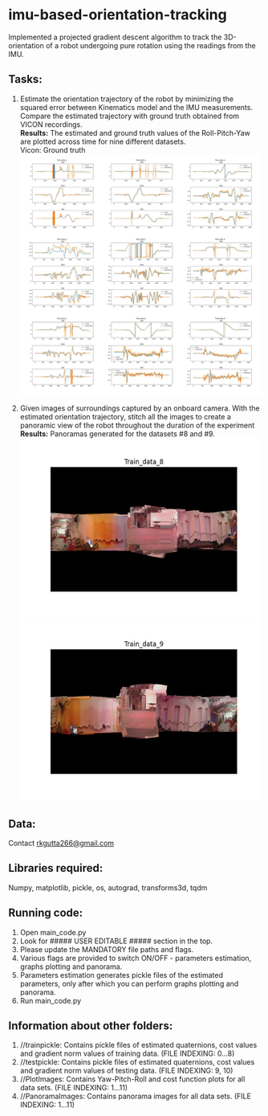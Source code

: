 # imu-based-orientation-tracking
Implemented a projected gradient descent algorithm to track the 3D-orientation of a robot undergoing pure rotation using the readings from the IMU.

## Tasks:
1. Estimate the orientation trajectory of the robot by minimizing the squared error between Kinematics model and the IMU measurements. Compare the estimated trajectory with ground truth obtained from VICON recordings. <br>
**Results:** The estimated and ground truth values of the Roll-Pitch-Yaw are plotted across time for nine different datasets.
<br> Vicon: Ground truth
![Roll-Pitch-Yaw plots](/plots_images/RollPitchYaw_plots.png)

2. Given images of surroundings captured by an onboard camera. With the estimated orientation trajectory, stitch all the images to create a panoramic view of the robot throughout the duration of the experiment  <br>
**Results:** Panoramas generated for the datasets #8 and #9.
![Panaroma of dataset #8](/plots_images/Train_data_8_pan.jpg) <br>
![Panaroma of dataset #9](/plots_images/Train_data_9_pan.jpg)

## Data:
Contact rkgutta266@gmail.com

## Libraries required:
Numpy, matplotlib, pickle, os, autograd, transforms3d, tqdm

## Running code:
1. Open main_code.py
2. Look for ##### USER EDITABLE ##### section in the top.
3. Please update the MANDATORY file paths and flags.
4. Various flags are provided to switch ON/OFF - parameters estimation, graphs plotting and panorama.
5. Parameters estimation generates pickle files of the estimated parameters, only after which you can perform graphs plotting and panorama.
4. Run main_code.py

## Information about other folders:
1. //trainpickle: Contains pickle files of estimated quaternions, cost values and gradient norm values of training data. (FILE INDEXING: 0...8)
2. //testpickle: Contains pickle files of estimated quaternions, cost values and gradient norm values of testing data. (FILE INDEXING: 9, 10)
3. //PlotImages: Contains Yaw-Pitch-Roll and cost function plots for all data sets. (FILE INDEXING: 1...11)
4. //PanoramaImages: Contains panorama images for all data sets. (FILE INDEXING: 1...11)



